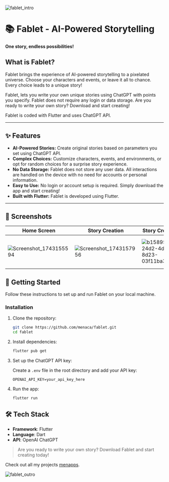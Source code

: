 ![fablet_intro](https://github.com/user-attachments/assets/87c22125-9eed-4342-b8bd-2146cf082e4d)

# 📚 Fablet - AI-Powered Storytelling

**One story, endless possibilities!**

## **What is Fablet?**

Fablet brings the experience of AI-powered storytelling to a pixelated universe. Choose your characters and events, or leave it all to chance. Every choice leads to a unique story!

Fablet, lets you write your own unique stories using ChatGPT with points you specify. Fablet does not require any login or data storage.
Are you ready to write your own story? Download and start creating!

Fablet is coded with Flutter and uses ChatGPT API.

---

## ✨ Features

- **AI-Powered Stories:** Create original stories based on parameters you set using ChatGPT API.
- **Complex Choices:** Customize characters, events, and environments, or opt for random choices for a surprise story experience.
- **No Data Storage:** Fablet does not store any user data. All interactions are handled on the device with no need for accounts or personal information.
- **Easy to Use:** No login or account setup is required. Simply download the app and start creating!
- **Built with Flutter:** Fablet is developed using Flutter.

---

## 📱 Screenshots

| Home Screen                     | Story Creation                  | Story Creation                    | Read Story                      | History                         | Settings                        |
|---------------------------------|---------------------------------|-----------------------------------|---------------------------------|-----------------------------------|---------------------------------|
|![Screenshot_1743155594](https://github.com/user-attachments/assets/12322c1a-264f-4ed1-b087-c0d2d63bc88a)|![Screenshot_1743157956](https://github.com/user-attachments/assets/ecb2c1df-8da6-4a84-9836-d14fef688c78)|![b158952f-24d2-4d5e-8d23-03f11ba36489](https://github.com/user-attachments/assets/996d2e0a-f729-4318-b909-5d99c091936d)|![d1b41ca8-5f47-4292-93b5-27bc518e227d](https://github.com/user-attachments/assets/ecb17665-2bed-469a-8368-c29e5bfa1006)|![62fc1205-c2d5-434b-a82b-0d3e1f9b6671 (Özel)](https://github.com/user-attachments/assets/59cda8bf-47e0-4fdc-b0ed-0ef87c773cc6)|![543df202-82be-4530-835d-0c6dc3573d0c (Özel)](https://github.com/user-attachments/assets/2ea95052-f24c-45a1-88a9-71725421533a)|

## 🚀 Getting Started

Follow these instructions to set up and run Fablet on your local machine.

### Installation

1. Clone the repository:

    ```bash
    git clone https://github.com/menaca/fablet.git
    cd fablet
    ```

2. Install dependencies:

    ```bash
    flutter pub get
    ```

3. Set up the ChatGPT API key:

    Create a `.env` file in the root directory and add your API key:

    ```env
    OPENAI_API_KEY=your_api_key_here
    ```

4. Run the app:

    ```bash
    flutter run
    ```

## 🛠️ Tech Stack

- **Framework**: Flutter
- **Language**: Dart
- **API**: OpenAI ChatGPT

> Are you ready to write your own story? Download Fablet and start creating today!

Check out all my projects [menapps](https://www.instagram.com/menapps).

![fablet_outro](https://github.com/user-attachments/assets/4f194577-d5a9-4fd1-a5cf-7dd5c84a7819)
